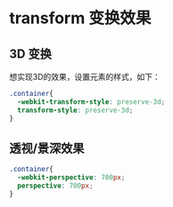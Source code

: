 # transform 变换效果

## 3D 变换
想实现3D的效果，设置元素的样式，如下：
```css
.container{
  -webkit-transform-style: preserve-3d;
  transform-style: preserve-3d;
}
```
## 透视/景深效果
```css
.container{
  -webkit-perspective: 700px;
  perspective: 700px;
}
```
